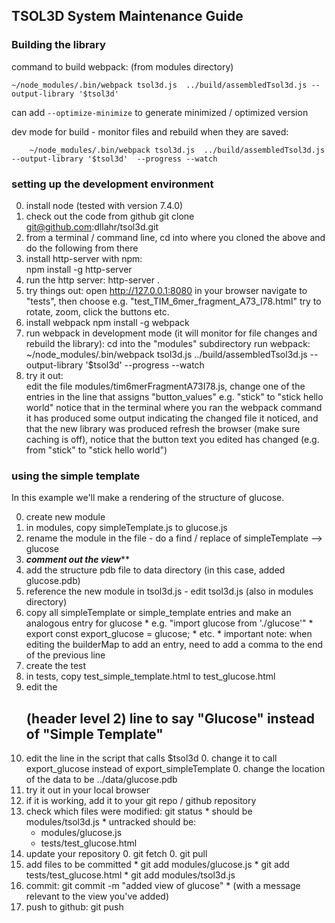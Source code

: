 ## TSOL3D System Maintenance Guide ##

### Building the library ###
command to build webpack: (from modules directory)
```
~/node_modules/.bin/webpack tsol3d.js  ../build/assembledTsol3d.js --output-library '$tsol3d'
```
can add ```--optimize-minimize``` to generate minimized / optimized version

dev mode for build - monitor files and rebuild when they are saved:
```
    ~/node_modules/.bin/webpack tsol3d.js  ../build/assembledTsol3d.js --output-library '$tsol3d'  --progress --watch
```

### setting up the development environment ###

0. install node (tested with version 7.4.0)
0. check out the code from github
  git clone git@github.com:dllahr/tsol3d.git
0. from a terminal / command line, cd into where you cloned the above and do the following from there
0. install http-server with npm:  
  npm install -g http-server
0. run the http server:
  http-server .
0. try things out:
  open http://127.0.0.1:8080 in your browser
  navigate to "tests", then choose e.g. "test_TIM_6mer_fragment_A73_I78.html"
  try to rotate, zoom, click the buttons etc.
0. install webpack
  npm install -g webpack
0. run webpack in development mode (it will monitor for file changes and rebuild the library):
  cd into the "modules" subdirectory
  run webpack:
    ~/node_modules/.bin/webpack tsol3d.js  ../build/assembledTsol3d.js --output-library '$tsol3d'  --progress --watch
0. try it out:  
  edit the file modules/tim6merFragmentA73I78.js, change one of the entries in the line that assigns "button_values" e.g. "stick" to "stick hello world"
  notice that in the terminal where you ran the webpack command it has produced some output indicating the changed file it noticed, and that the new library was produced
  refresh the browser (make sure caching is off), notice that the button text you edited has changed (e.g. from "stick" to "stick hello world")


### using the simple template ###
In this example we'll make a rendering of the structure of glucose.

0. create new module
  0. in modules, copy simpleTemplate.js to glucose.js
  0. rename the module in the file - do a find / replace of simpleTemplate --> glucose
  0. ***********comment out the view*************
0. add the structure pdb file to data directory (in this case, added glucose.pdb)
0. reference the new module in tsol3d.js - edit tsol3d.js (also in modules directory)
  0. copy all simpleTemplate or simple_template entries and make an analogous entry for glucose
    * e.g. "import glucose from './glucose'"
    * export const export_glucose = glucose;
    * etc.
    * important note:  when editing the builderMap to add an entry, need to add a comma to the end of the previous line
0. create the test
  0. in tests, copy test_simple_template.html to test_glucose.html
  0. edit the <h2> (header level 2) line to say "Glucose" instead of "Simple Template"
  0. edit the line in the script that calls $tsol3d
     0. change it to call export_glucose instead of export_simpleTemplate
     0. change the location of the data to be ../data/glucose.pdb
0. try it out in your local browser
0. if it is working, add it to your git repo / github repository
  0. check which files were modified:  git status
    * should be modules/tsol3d.js
    * untracked should be:
      * modules/glucose.js
      * tests/test_glucose.html
  0. update your repository
    0. git fetch
    0. git pull
  0. add files to be committed
    * git add modules/glucose.js
    * git add tests/test_glucose.html
    * git add modules/tsol3d.js
  0. commit:  git commit -m "added view of glucose"
    * (with a message relevant to the view you've added)
  0. push to github:  git push
